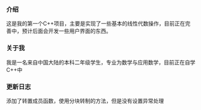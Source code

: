 ### 介绍

这是我的第一个C++项目，主要是实现了一些基本的线性代数操作，目前正在完善中，预计后面会开发一些用户界面的东西。

### 关于我

我是一名来自中国大陆的本科二年级学生，专业为数学与应用数学，目前正在自学C++中

### 更新日志

添加了转置成员函数，使用分块转制的方法，但是没有设置异常处理
